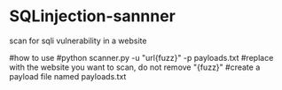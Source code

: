# SQLinjection-sannner
scan for sqli vulnerability in a website

#how to use
#python scanner.py -u "url{fuzz}" -p payloads.txt
#replace <url> with the website you want to scan, do not remove "{fuzz}"
#create a payload file named payloads.txt
